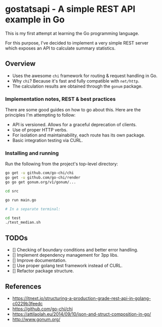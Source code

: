 # gostatsapi - A simple REST API example in Go

This is my first attempt at learning the Go programming language.

For this purpose, I've decided to implement a very simple REST server which exposes an API to calculate summary statistics.

## Overview

- Uses the awesome `chi` framework for routing & request handling in Go.
- Why `chi`? Because it's fast and fully compatible with `net/http`.
- The calculation results are obtained through the `gonum` package.

### Implementation notes, REST & best practices

There are some good guides on how to go about this. Here are the principles I'm attempting to follow:

- API is versioned. Allows for a graceful deprecation of clients.
- Use of proper HTTP verbs.
- For isolation and maintainability, each route has its own package.
- Basic integration testing via CURL.

### Installing and running

Run the following from the project's top-level directory:

```bash
go get -u github.com/go-chi/chi
go get -u github.com/go-chi/render
go go get gonum.org/v1/gonum/...

cd src

go run main.go

# In a separate terminal:

cd test
./test_median.sh
```

## TODOs

- [] Checking of boundary conditions and better error handling.
- [] Implement dependency management for 3pp libs.
- [] Improve documentation.
- [] Use proper golang test framework instead of CURL.
- [] Refactor package structure.

## References
- https://itnext.io/structuring-a-production-grade-rest-api-in-golang-c0229b3feedc
- https://github.com/go-chi/chi
- https://attilaolah.eu/2014/09/10/json-and-struct-composition-in-go/
- http://www.gonum.org/
